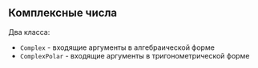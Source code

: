 ## Комплексные числа

Два класса:

- `Complex` - входящие аргументы в алгебраической форме
- `ComplexPolar` - входящие аргументы в тригонометрической форме
